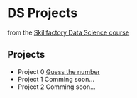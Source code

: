 # DS Projects
from the [Skillfactory Data Science course](https://skillfactory.ru/data-science)

## Projects

* Project 0 [Guess the number](https://github.com/slagovskiy/DST/PY-8_guess-number/)
* Project 1 Comming soon...
* Project 2 Comming soon...